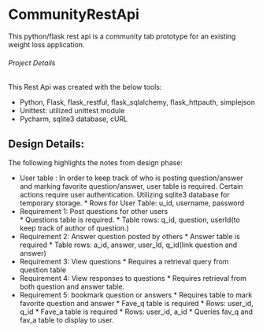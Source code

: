 # CommunityRestApi

This python/flask rest api is a community tab prototype for an existing weight loss application. 

###### Project Details
This Rest Api was created with the below tools:
  * Python, Flask, flask_restful, flask_sqlalchemy, flask_httpauth, simplejson
  * Unittest: utilized unittest module
  * Pycharm, sqlite3 database, cURL


## Design Details: 
The following highlights the notes from design phase:


 * User table : In order to keep track of who is posting question/answer and marking favorite question/answer, user table is required. Certain actions require user authentication. Utilizing sqlite3 database for temporary storage. 
          * Rows for User Table: u_id, username, password
 * Requirement 1: Post questions for other users  
          * Questions table is required.
          * Table rows: q_id, question, userId(to keep track of author of question.)
 * Requirement 2: Answer question posted by others
          * Answer table is required
          * Table rows: a_id, answer, user_Id, q_id(link question and answer)
 * Requirement 3: View questions
          * Requires a retrieval query from question table
 * Requirement 4: View responses to questions
          * Requires retrieval from both question and answer table.
 * Requirement 5: bookmark question or answers
          * Requires table to mark favorite question and answer
               * Fave_q table is required
                 * Rows: user_id, q_id
               * Fave_a table is required
                 * Rows: user_id, a_id
               * Queries fav_q and fav_a table to display to user. 
